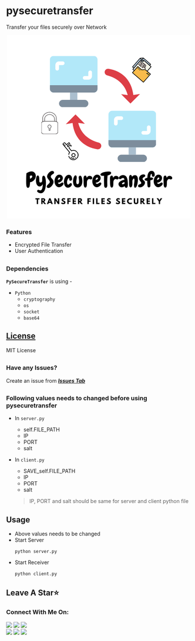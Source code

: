 # pysecuretransfer
Transfer your files securely over Network

<p align="center">
   <img src="https://github.com/dmdhrumilmistry/pysecuretransfer/blob/main/.images/PySecureTransfer.png?raw=True" alt="PySecureTransfer ART">
</p>

### Features

   - Encrypted File Transfer
   - User Authentication

##
### Dependencies

   **`PySecureTransfer`** is using -
   - `Python`
      - `cryptography`
      - `os`
      - `socket`
      - `base64`
  
##
## [License](https://github.com/dmdhrumilmistry/pysecuretransfer/blob/main/LICENSE?raw=true)
  MIT License
  
  
  ##
  ### Have any Issues?
  Create an issue from ***[Issues Tab](https://github.com/dmdhrumilmistry/pysecuretransfer/issues)***

  ## 
  ### Following values needs to changed before using pysecuretransfer
  - In `server.py`
    - self.FILE_PATH
    - IP
    - PORT
    - salt

  - In `client.py`
    - SAVE_self.FILE_PATH
    - IP
    - PORT
    - salt

    > IP, PORT and salt should be same for server and client python file

## Usage
   -  Above values needs to be changed
   -  Start Server
      ```
      python server.py
      ```
   -  Start Receiver
      ```
      python client.py
      ```

##
## Leave A Star⭐

  
### Connect With Me On:
  
  <p align ="left">
    <a href = "https://github.com/dmdhrumilmistry" target="_blank"><img src = "https://img.shields.io/badge/Github-dmdhrumilmistry-333"></a>
    <a href = "https://www.instagram.com/dmdhrumilmistry/" target="_blank"><img src = "https://img.shields.io/badge/Instagram-dmdhrumilmistry-833ab4"></a>
    <a href = "https://twitter.com/dmdhrumilmistry" target="_blank"><img src = "https://img.shields.io/badge/Twitter-dmdhrumilmistry-4078c0"></a><br>
    <a href = "https://dhrumilmistrywrites.blogspot.com/" target="_blank"><img src = "https://img.shields.io/badge/YouTube-Dhrumil%20Mistry-critical"></a>
    <a href = "https://www.youtube.com/channel/UChbjrRvbzgY3BIomUI55XDQ" target="_blank"><img src = "https://img.shields.io/badge/Blog-Dhrumil%20Mistry-bd2c00"></a>
      <a href = "https://www.linkedin.com/in/dhrumil-mistry-312966192/" target="_blank"><img src = "https://img.shields.io/badge/LinkedIn-Dhrumil%20Mistry-4078c0"></a><br>
    
   </p>
  
